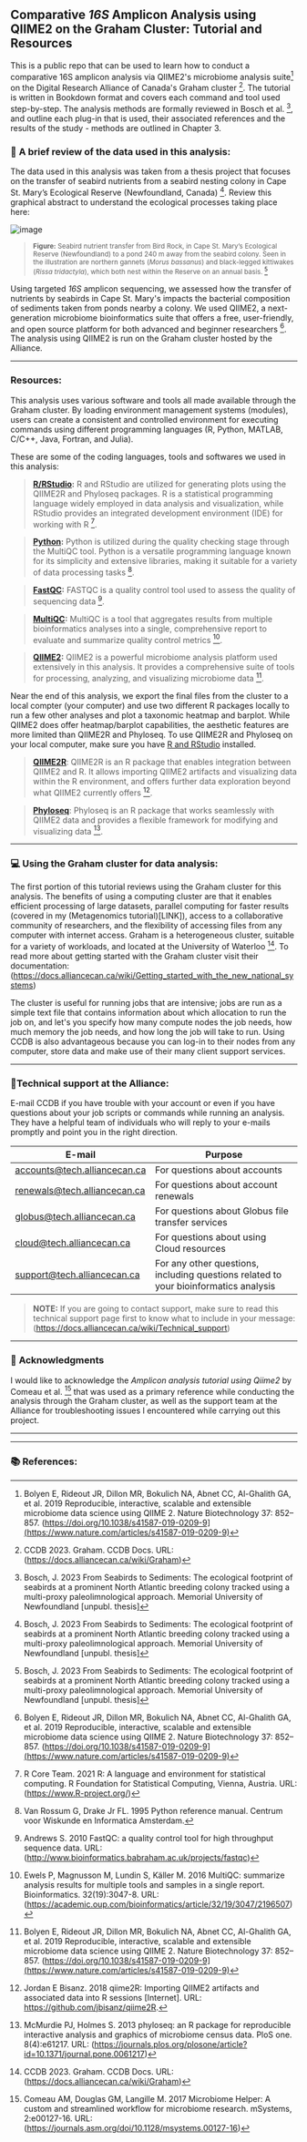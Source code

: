## **Comparative *16S* Amplicon Analysis using QIIME2 on the Graham Cluster: Tutorial and Resources**

This is a public repo that can be used to learn how to conduct a comparative 16S amplicon analysis via QIIME2's microbiome analysis suite[^1] on the Digital Research Alliance of Canada's Graham cluster [^2]. The tutorial is written in Bookdown format and covers each command and tool used step-by-step. The analysis methods are formally reviewed in Bosch et al. [^3], and outline each plug-in that is used, their associated references and the results of the study - methods are outlined in Chapter 3. 

### 🧬 **A brief review of the data used in this analysis:**

  The data used in this analysis was taken from a thesis project that focuses on the transfer of seabird nutrients from a seabird nesting colony in Cape St. Mary’s Ecological Reserve (Newfoundland, Canada) [^3]. Review this graphical abstract to understand the ecological processes taking place here:

![image](https://github.com/johannabosch/QIIME2_for_Graham/assets/126937348/9ec5fe4e-161f-4e4c-9c4b-d93eb391cef2)
>  <sup> **Figure:** Seabird nutrient transfer from Bird Rock, in Cape St. Mary’s Ecological Reserve (Newfoundland) to a pond 240 m away from the seabird colony. Seen in the illustration are northern gannets (*Morus bassanus*) and black-legged kittiwakes (*Rissa tridactyla*), which both nest within the Reserve on an annual basis. [^3] <sup>                                                          

Using targeted *16S* amplicon sequencing, we assessed how the transfer of nutrients by seabirds in Cape St. Mary's impacts the bacterial composition of sediments taken from ponds nearby a colony. We used QIIME2, a next-generation microbiome bioinformatics suite that offers a free, user-friendly, and open source platform for both advanced and beginner researchers [^1]. The analysis using QIIME2 is run on the Graham cluster hosted by the Alliance.

___

### **Resources:**

This analysis uses various software and tools all made available through the Graham cluster. By loading environment management systems (modules), users can create a consistent and controlled environment for executing commands using different programming languages (R, Python, MATLAB, C/C++, Java, Fortran, and Julia). 

These are some of the coding languages, tools and softwares we used in this analysis: 

> **[R/RStudio](https://www.r-project.org/):** R and RStudio are utilized for generating plots using the QIIME2R and Phyloseq packages. R is a statistical programming language widely employed in data analysis and visualization, while RStudio provides an integrated development environment (IDE) for working with R [^4].

> **[Python](https://www.python.org/):** Python is utilized during the quality checking stage through the MultiQC tool. Python is a versatile programming language known for its simplicity and extensive libraries, making it suitable for a variety of data processing tasks [^5].

> **[FastQC](https://www.bioinformatics.babraham.ac.uk/projects/fastqc/):** FASTQC is a quality control tool used to assess the quality of sequencing data [^6].

> **[MultiQC](https://multiqc.info/):** MultiQC is a tool that aggregates results from multiple bioinformatics analyses into a single, comprehensive report to evaluate and summarize quality control metrics [^7]. 

> **[QIIME2](https://qiime2.org/):** QIIME2 is a powerful microbiome analysis platform used extensively in this analysis. It provides a comprehensive suite of tools for processing, analyzing, and visualizing microbiome data [^1].

Near the end of this analysis, we export the final files from the cluster to a local compter (your computer) and use two different R packages locally to run a few other analyses and plot a taxonomic heatmap and barplot. While QIIME2 does offer heatmap/barplot capabilities, the aesthetic features are more limited than QIIME2R and Phyloseq. To use QIIME2R and Phyloseq on your local computer, make sure you have [R and RStudio](https://rstudio-education.github.io/hopr/starting.html) installed.

> [**QIIME2R**](https://github.com/jbisanz/qiime2R): QIIME2R is an R package that enables integration between QIIME2 and R. It allows importing QIIME2 artifacts and visualizing data within the R environment, and offers further data exploration beyond what QIIME2 currently offers [^8].

> [**Phyloseq**](https://joey711.github.io/phyloseq/): Phyloseq is an R package that works seamlessly with QIIME2 data and provides a flexible framework for modifying and visualizing data [^9].

___


### 💻 **Using the Graham cluster for data analysis:**

  The first portion of this tutorial reviews using the Graham cluster for this analysis. The benefits of using a computing cluster are that it enables efficient processing of large datasets, parallel computing for faster results (covered in my (Metagenomics  tutorial)[LINK]), access to a collaborative community of researchers, and the flexibility of accessing files from any computer with internet access. Graham is a heterogeneous cluster, suitable for a variety of workloads, and located at the University of Waterloo [^2]. To read more about getting started with the Graham cluster visit their documentation: (https://docs.alliancecan.ca/wiki/Getting_started_with_the_new_national_systems)

  The cluster is useful for running jobs that are intensive; jobs are run as a simple text file that contains information about which allocation to run the job on, and let's you specify how many compute nodes the job needs, how much memory the job needs, and how long the job will take to run. Using CCDB is also advantageous because you can log-in to their nodes from any computer, store data and make use of their many client support services.

___


### 💬**Technical support at the Alliance:**
  E-mail CCDB if you have trouble with your account or even if you have questions about your job scripts or commands while running an analysis. They have a helpful team of individuals who will reply to your e-mails promptly and point you in the right direction.

E-mail|Purpose|
|----|-----|
accounts@tech.alliancecan.ca | For questions about accounts | 
renewals@tech.alliancecan.ca | For questions about account renewals |
globus@tech.alliancecan.ca | For questions about Globus file transfer services |
cloud@tech.alliancecan.ca | For questions about using Cloud resources |
support@tech.alliancecan.ca | For any other questions, including questions related to your bioinformatics analysis |

> **NOTE:** If you are going to contact support, make sure to read this technical support page first to know what to include in your message: (https://docs.alliancecan.ca/wiki/Technical_support)

___

### 📝 **Acknowledgments**
  I would like to acknowledge the *Amplicon analysis tutorial using Qiime2* by Comeau et al. [^10] that was used as a primary reference while conducting the analysis through the Graham cluster, as well as the support team at the Alliance for troubleshooting issues I encountered while carrying out this project.
___
___

### 📚 **References:**

[^1]: Bolyen E, Rideout JR, Dillon MR, Bokulich NA, Abnet CC, Al-Ghalith GA, et al. 2019 Reproducible, interactive, scalable and extensible microbiome data science using QIIME 2. Nature Biotechnology 37: 852–857. (https://doi.org/10.1038/s41587-019-0209-9](https://www.nature.com/articles/s41587-019-0209-9)

[^2]: CCDB 2023. Graham. CCDB Docs. URL: (https://docs.alliancecan.ca/wiki/Graham)

[^3]: Bosch, J. 2023 From Seabirds to Sediments: The ecological footprint of seabirds at a prominent North Atlantic breeding colony tracked using a multi-proxy paleolimnological approach. Memorial University of Newfoundland [unpubl. thesis]

[^4]: R Core Team. 2021 R: A language and environment for statistical computing. R Foundation for Statistical Computing, Vienna, Austria. URL: (https://www.R-project.org/)

[^5]: Van Rossum G, Drake Jr FL. 1995 Python reference manual. Centrum voor Wiskunde en Informatica Amsterdam.

[^6]: Andrews S. 2010 FastQC: a quality control tool for high throughput sequence data. URL: (http://www.bioinformatics.babraham.ac.uk/projects/fastqc)

[^7]: Ewels P, Magnusson M, Lundin S, Käller M. 2016 MultiQC: summarize analysis results for multiple tools and samples in a single report. Bioinformatics. 32(19):3047-8. URL: (https://academic.oup.com/bioinformatics/article/32/19/3047/2196507)

[^8]: Jordan E Bisanz. 2018 qiime2R: Importing QIIME2 artifacts and associated data into R sessions [Internet].  URL: https://github.com/jbisanz/qiime2R.

[^9]: McMurdie PJ, Holmes S. 2013 phyloseq: an R package for reproducible interactive analysis and graphics of microbiome census data. PloS one. 8(4):e61217. URL: (https://journals.plos.org/plosone/article?id=10.1371/journal.pone.0061217)

[^10]: Comeau AM, Douglas GM, Langille M. 2017 Microbiome Helper: A custom and streamlined workflow for microbiome research. mSystems, 2:e00127-16. URL: (https://journals.asm.org/doi/10.1128/msystems.00127-16)

